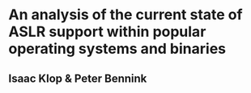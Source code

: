 # An analysis of the current state of ASLR support within popular operating systems and binaries
## Isaac Klop \& Peter Bennink
